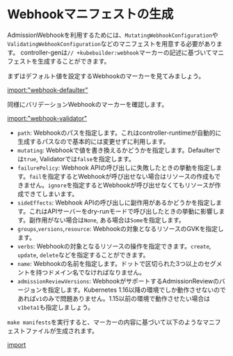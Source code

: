 # Webhookマニフェストの生成

AdmissionWebhookを利用するためには、`MutatingWebhookConfiguration`や`ValidatingWebhookConfiguration`などのマニフェストを用意する必要があります。
controller-genは`// +kubebuilder:webhook`マーカーの記述に基づいてマニフェストを生成することができます。

まずはデフォルト値を設定するWebhookのマーカーを見てみましょう。

[import:"webhook-defaulter"](../../codes/markdown-view/api/v1/markdownview_webhook.go)

同様にバリデーションWebhookのマーカーを確認します。

[import:"webhook-validator"](../../codes/markdown-view/api/v1/markdownview_webhook.go)

- `path`: Webhookのパスを指定します。これはcontroller-runtimeが自動的に生成するパスなので基本的には変更せずに利用します。
- `mutating`: Webhookで値を書き換えるかどうかを指定します。Defaulterでは`true`, Validatorでは`false`を指定します。
- `failurePolicy`: Webhook APIの呼び出しに失敗したときの挙動を指定します。`fail`を指定するとWebhookが呼び出せない場合はリソースの作成もできません。`ignore`を指定するとWebhookが呼び出せなくてもリソースが作成できてしまいます。
- `sideEffects`: Webhook APIの呼び出しに副作用があるかどうかを指定します。これはAPIサーバーをdry-runモードで呼び出したときの挙動に影響します。副作用がない場合は`None`, ある場合は`Some`を指定します。
- `groups`,`versions`,`resource`: Webhookの対象となるリソースのGVKを指定します。
- `verbs`: Webhookの対象となるリソースの操作を指定できます。`create`, `update`, `delete`などを指定することができます。
- `name`: Webhookの名前を指定します。ドットで区切られた3つ以上のセグメントを持つドメイン名でなければなりません。
- `admissionReviewVersions`: WebhookがサポートするAdmissionReviewのバージョンを指定します。Kubernetes 1.16以降の環境でしか動作させないのであれば`v1`のみで問題ありません。1.15以前の環境で動作させたい場合は`v1beta1`も指定しましょう。

`make manifests`を実行すると、マーカーの内容に基づいて以下のようなマニフェストファイルが生成されます。

[import](../../codes/markdown-view/config/webhook/manifests.yaml)
